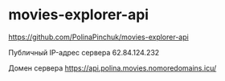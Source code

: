 # movies-explorer-api

https://github.com/PolinaPinchuk/movies-explorer-api
 
Публичный IP-адрес сервера
62.84.124.232

Домен сервера
https://api.polina.movies.nomoredomains.icu/
